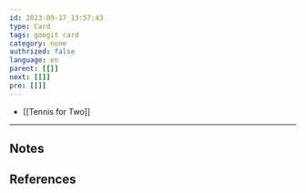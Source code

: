 ```yaml
---
id: 2023-09-17_13:57:43
type: Card
tags: googit card
category: none
authrized: false
language: en
parent: [[]]
next: [[]]
pre: [[]]
---
```


- [[Tennis for Two]]

---

## Notes

## References
